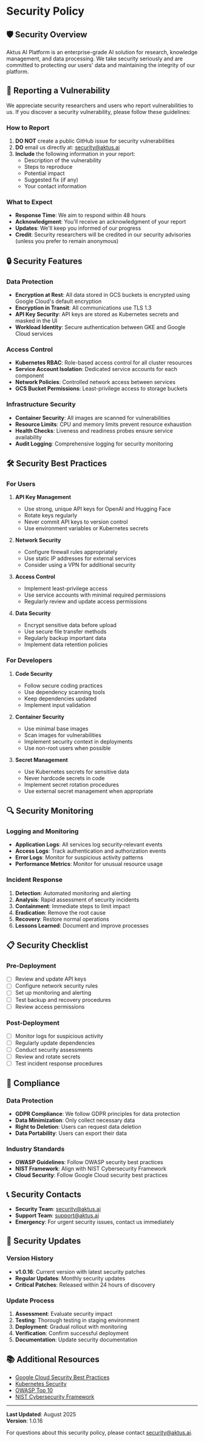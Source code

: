 # Security Policy

## 🛡️ Security Overview

Aktus AI Platform is an enterprise-grade AI solution for research, knowledge management, and data processing. We take security seriously and are committed to protecting our users' data and maintaining the integrity of our platform.

## 🚨 Reporting a Vulnerability

We appreciate security researchers and users who report vulnerabilities to us. If you discover a security vulnerability, please follow these guidelines:

### How to Report

1. **DO NOT** create a public GitHub issue for security vulnerabilities
2. **DO** email us directly at: [security@aktus.ai](mailto:security@aktus.ai)
3. **Include** the following information in your report:
   - Description of the vulnerability
   - Steps to reproduce
   - Potential impact
   - Suggested fix (if any)
   - Your contact information

### What to Expect

- **Response Time**: We aim to respond within 48 hours
- **Acknowledgment**: You'll receive an acknowledgment of your report
- **Updates**: We'll keep you informed of our progress
- **Credit**: Security researchers will be credited in our security advisories (unless you prefer to remain anonymous)

## 🔒 Security Features

### Data Protection
- **Encryption at Rest**: All data stored in GCS buckets is encrypted using Google Cloud's default encryption
- **Encryption in Transit**: All communications use TLS 1.3
- **API Key Security**: API keys are stored as Kubernetes secrets and masked in the UI
- **Workload Identity**: Secure authentication between GKE and Google Cloud services

### Access Control
- **Kubernetes RBAC**: Role-based access control for all cluster resources
- **Service Account Isolation**: Dedicated service accounts for each component
- **Network Policies**: Controlled network access between services
- **GCS Bucket Permissions**: Least-privilege access to storage buckets

### Infrastructure Security
- **Container Security**: All images are scanned for vulnerabilities
- **Resource Limits**: CPU and memory limits prevent resource exhaustion
- **Health Checks**: Liveness and readiness probes ensure service availability
- **Audit Logging**: Comprehensive logging for security monitoring

## 🛠️ Security Best Practices

### For Users

1. **API Key Management**
   - Use strong, unique API keys for OpenAI and Hugging Face
   - Rotate keys regularly
   - Never commit API keys to version control
   - Use environment variables or Kubernetes secrets

2. **Network Security**
   - Configure firewall rules appropriately
   - Use static IP addresses for external services
   - Consider using a VPN for additional security

3. **Access Control**
   - Implement least-privilege access
   - Use service accounts with minimal required permissions
   - Regularly review and update access permissions

4. **Data Security**
   - Encrypt sensitive data before upload
   - Use secure file transfer methods
   - Regularly backup important data
   - Implement data retention policies

### For Developers

1. **Code Security**
   - Follow secure coding practices
   - Use dependency scanning tools
   - Keep dependencies updated
   - Implement input validation

2. **Container Security**
   - Use minimal base images
   - Scan images for vulnerabilities
   - Implement security context in deployments
   - Use non-root users when possible

3. **Secret Management**
   - Use Kubernetes secrets for sensitive data
   - Never hardcode secrets in code
   - Implement secret rotation procedures
   - Use external secret management when appropriate

## 🔍 Security Monitoring

### Logging and Monitoring
- **Application Logs**: All services log security-relevant events
- **Access Logs**: Track authentication and authorization events
- **Error Logs**: Monitor for suspicious activity patterns
- **Performance Metrics**: Monitor for unusual resource usage

### Incident Response
1. **Detection**: Automated monitoring and alerting
2. **Analysis**: Rapid assessment of security incidents
3. **Containment**: Immediate steps to limit impact
4. **Eradication**: Remove the root cause
5. **Recovery**: Restore normal operations
6. **Lessons Learned**: Document and improve processes

## 📋 Security Checklist

### Pre-Deployment
- [ ] Review and update API keys
- [ ] Configure network security rules
- [ ] Set up monitoring and alerting
- [ ] Test backup and recovery procedures
- [ ] Review access permissions

### Post-Deployment
- [ ] Monitor logs for suspicious activity
- [ ] Regularly update dependencies
- [ ] Conduct security assessments
- [ ] Review and rotate secrets
- [ ] Test incident response procedures

## 🔐 Compliance

### Data Protection
- **GDPR Compliance**: We follow GDPR principles for data protection
- **Data Minimization**: Only collect necessary data
- **Right to Deletion**: Users can request data deletion
- **Data Portability**: Users can export their data

### Industry Standards
- **OWASP Guidelines**: Follow OWASP security best practices
- **NIST Framework**: Align with NIST Cybersecurity Framework
- **Cloud Security**: Follow Google Cloud security best practices

## 📞 Security Contacts

- **Security Team**: [security@aktus.ai](mailto:security@aktus.ai)
- **Support Team**: [support@aktus.ai](mailto:support@aktus.ai)
- **Emergency**: For urgent security issues, contact us immediately

## 🔄 Security Updates

### Version History
- **v1.0.16**: Current version with latest security patches
- **Regular Updates**: Monthly security updates
- **Critical Patches**: Released within 24 hours of discovery

### Update Process
1. **Assessment**: Evaluate security impact
2. **Testing**: Thorough testing in staging environment
3. **Deployment**: Gradual rollout with monitoring
4. **Verification**: Confirm successful deployment
5. **Documentation**: Update security documentation

## 📚 Additional Resources

- [Google Cloud Security Best Practices](https://cloud.google.com/security/best-practices)
- [Kubernetes Security](https://kubernetes.io/docs/concepts/security/)
- [OWASP Top 10](https://owasp.org/www-project-top-ten/)
- [NIST Cybersecurity Framework](https://www.nist.gov/cyberframework)

---

**Last Updated**: August 2025  
**Version**: 1.0.16  

For questions about this security policy, please contact [security@aktus.ai](mailto:security@aktus.ai).
